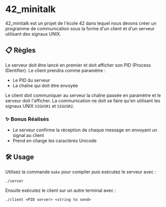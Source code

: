 # 42_minitalk

42_minitalk est un projet de l'école 42 dans lequel nous devons créer un programme de communication sous la forme d'un client et d'un serveur utilisant des signaux UNIX.

## 📋 Règles

Le serveur doit être lancé en premier et doit afficher son PID (Process IDentifier).
Le client prendra comme paramètre :
* Le PID du serveur
* La chaîne qui doit être envoyée

Le client doit communiquer au serveur la chaîne passée en paramètre et le serveur doit l'afficher. La communication ne doit se faire qu'en utilisant les signaux UNIX ```SIGUSR1``` et ```SIGUSR2```.

### ✨ Bonus Réalisés
* Le serveur confirme la réception de chaque message en envoyant un signal au client
* Prend en charge les caractères Unicode

## 🛠️ Usage

Utilisez la commande ```make``` pour compiler puis exécutez le serveur avec : 
```
./server
```
Ensuite exécutez le client sur un autre terminal avec :
```
./client <PID server> <string to send>
```
